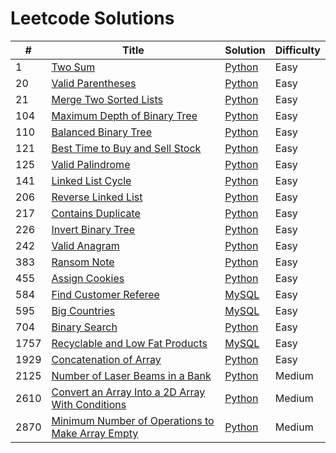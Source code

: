 # Leetcode Solutions

| #    | Title                                                                                                                               | Solution                                                                    | Difficulty |
| ---- | ----------------------------------------------------------------------------------------------------------------------------------- | --------------------------------------------------------------------------- | ---------- |
| 1    | [Two Sum](https://leetcode.com/problems/two-sum/)                                                                                   | [Python](./Python/1-two-sum.py)                                             | Easy       |
| 20   | [Valid Parentheses](https://leetcode.com/problems/valid-parentheses/)                                                               | [Python](./Python/20-valid-parentheses.py)                                  | Easy       |
| 21   | [Merge Two Sorted Lists](https://leetcode.com/problems/merge-two-sorted-lists/)                                                     | [Python](./Python/21-merge-two-sorted-lists.py)                             | Easy       |
| 104  | [Maximum Depth of Binary Tree](https://leetcode.com/problems/maximum-depth-of-binary-tree/)                                         | [Python](./Python/104-maximum-depth-of-binary-tree.py)                      | Easy       |
| 110  | [Balanced Binary Tree](https://leetcode.com/problems/balanced-binary-tree/)                                                         | [Python](./Python/110-balanced-binary-tree.py)                              | Easy       |
| 121  | [Best Time to Buy and Sell Stock](https://leetcode.com/problems/best-time-to-buy-and-sell-stock/)                                   | [Python](./Python/121-best-time-to-buy-and-sell-stock.py)                   | Easy       |
| 125  | [Valid Palindrome](https://leetcode.com/problems/valid-palindrome/)                                                                 | [Python](./Python/125-valid-palindrome.py)                                  | Easy       |
| 141  | [Linked List Cycle](https://leetcode.com/problems/linked-list-cycle/)                                                               | [Python](./Python/141-linked-list-cycle.py)                                 | Easy       |
| 206  | [Reverse Linked List](https://leetcode.com/problems/reverse-linked-list/)                                                           | [Python](./Python/206-reverse-linked-list.py)                               | Easy       |
| 217  | [Contains Duplicate](https://leetcode.com/problems/contains-duplicate/)                                                             | [Python](./Python/217-contains-duplicate.py)                                | Easy       |
| 226  | [Invert Binary Tree](https://leetcode.com/problems/invert-binary-tree/)                                                             | [Python](./Python/226-invert-binary-tree.py)                                | Easy       |
| 242  | [Valid Anagram](https://leetcode.com/problems/valid-anagram/)                                                                       | [Python](./Python/242-valid-anagram.py)                                     | Easy       |
| 383  | [Ransom Note](https://leetcode.com/problems/ransom-note/)                                                                           | [Python](./Python/383-ransom-note.py)                                       | Easy       |
| 455  | [Assign Cookies](https://leetcode.com/problems/assign-cookies/)                                                                     | [Python](./Python/455-assign-cookies.py)                                    | Easy       |
| 584  | [Find Customer Referee](https://leetcode.com/problems/find-customer-referee/)                                                       | [MySQL](./MySQL/584-find-customer-referee.sql)                              | Easy       |
| 595  | [Big Countries](https://leetcode.com/problems/big-countries/)                                                                       | [MySQL](./MySQL/595-big-countries.sql)                                      | Easy       |
| 704  | [Binary Search](https://leetcode.com/problems/binary-search/)                                                                       | [Python](./Python/704-binary-search.py)                                     | Easy       |
| 1757 | [Recyclable and Low Fat Products](https://leetcode.com/problems/recyclable-and-low-fat-products/)                                   | [MySQL](./MySQL/1757-recyclable-and-low-fat-products.sql)                   | Easy       |
| 1929 | [Concatenation of Array](https://leetcode.com/problems/concatenation-of-array/)                                                     | [Python](./Python/1929-concatenation-of-array.py)                           | Easy       |
| 2125 | [Number of Laser Beams in a Bank](https://leetcode.com/problems/number-of-laser-beams-in-a-bank/)                                   | [Python](./Python/2125-number-of-laser-beams-in-a-bank.py.py)               | Medium     |
| 2610 | [Convert an Array Into a 2D Array With Conditions](https://leetcode.com/problems/convert-an-array-into-a-2d-array-with-conditions/) | [Python](./Python/2610-convert-an-array-into-a-2d-array-with-conditions.py) | Medium     |
| 2870 | [Minimum Number of Operations to Make Array Empty](https://leetcode.com/problems/minimum-number-of-operations-to-make-array-empty/) | [Python](./Python/2870-minimum-number-of-operations-to-make-array-empty.py) | Medium     |
